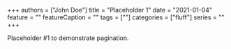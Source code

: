 +++
authors = ["John Doe"]
title = "Placeholder 1"
date = "2021-01-04"
feature = ""
featureCaption = ""
tags = [""]
categories = ["fluff"]
series = ""
+++

Placeholder #1 to demonstrate pagination.
